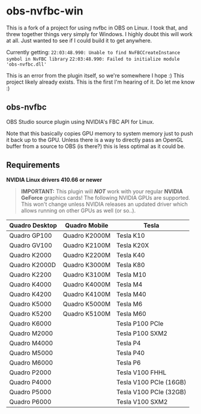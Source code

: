 # obs-nvfbc-win

This is a fork of a project for using nvfbc in OBS on Linux.
I took that, and threw together things very simply for Windows. I highly doubt this will work at all. Just wanted to see if I could build it to get anywhere.

Currently getting:
`22:03:48.990: Unable to find NvFBCCreateInstance symbol in NvFBC library`
`22:03:48.990: Failed to initialize module 'obs-nvfbc.dll'`

This is an error from the plugin itself, so we're somewhere I hope :)
This project likely already exists. This is the first I'm hearing of it.
Do let me know :)


## obs-nvfbc

OBS Studio source plugin using NVIDIA's FBC API for Linux.

Note that this basically copies GPU memory to system memory just to push it back up to the GPU. Unless there is a way to directly pass an OpenGL buffer from a source to OBS (is there?) this is less optimal as it could be.

## Requirements

**NVIDIA Linux drivers 410.66 or newer**

> **IMPORTANT:** This plugin will **_NOT_** work with your regular **NVIDIA GeForce** graphics cards! The following NVIDIA GPUs are supported. This won't change unless NVIDIA releases an updated driver which allows running on other GPUs as well (or so..).

| Quadro Desktop | Quadro Mobile | Tesla
|----------------|---------------|------
| Quadro GP100   | Quadro K2000M | Tesla K10
| Quadro GV100   | Quadro K2100M | Tesla K20X
| Quadro K2000   | Quadro K2200M | Tesla K40
| Quadro K2000D  | Quadro K3000M | Tesla K80
| Quadro K2200   | Quadro K3100M | Tesla M10
| Quadro K4000   | Quadro K4000M | Tesla M4
| Quadro K4200   | Quadro K4100M | Tesla M40
| Quadro K5000   | Quadro K5000M | Tesla M6
| Quadro K5200   | Quadro K5100M | Tesla M60
| Quadro K6000   |               | Tesla P100 PCIe
| Quadro M2000   |               | Tesla P100 SXM2
| Quadro M4000   |               | Tesla P4
| Quadro M5000   |               | Tesla P40
| Quadro M6000   |               | Tesla P6
| Quadro P2000   |               | Tesla V100 FHHL
| Quadro P4000   |               | Tesla V100 PCIe (16GB)
| Quadro P5000   |               | Tesla V100 PCIe (32GB)
| Quadro P6000   |               | Tesla V100 SXM2
